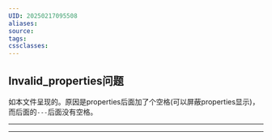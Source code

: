 ```yaml
---
UID: 20250217095508
aliases: 
source: 
tags: 
cssclasses:
---
```


## Invalid_properties问题
如本文件呈现的。原因是properties后面加了个空格(可以屏蔽properties显示)，而后面的`---`后面没有空格。

---

---